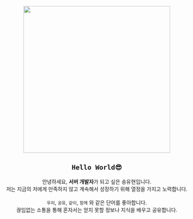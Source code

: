 <div align="center">
  <img width=400 src="https://user-images.githubusercontent.com/68471917/131280406-9cd71315-dc57-428b-afe2-06f589f1ea49.JPG">
  
  ## ``` Hello World😎 ```
  안녕하세요, **서버 개발자**가 되고 싶은 송유현입니다.<br>
  저는 지금의 저에게 만족하지 않고 계속해서 성장하기 위해 열정을 가지고 노력합니다.<br>
  <br>
  `우리`, `공유`, `같이`, `함께` 와 같은 단어를 좋아합니다.<br>
  끊임없는 소통을 통해 혼자서는 얻지 못할 정보나 지식을 배우고 공유합니다.
</div>
